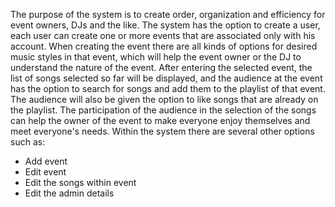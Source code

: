 The purpose of the system is to create order, organization and efficiency for event owners, DJs and the like.
The system has the option to create a user, each user can create one or more events that are associated only with his account.
When creating the event there are all kinds of options for desired music styles in that event, which will help the event owner or the DJ to understand the nature of the event.
After entering the selected event, the list of songs selected so far will be displayed, and the audience at the event has the option to search for songs and add them to the playlist of that event.
The audience will also be given the option to like songs that are already on the playlist.
The participation of the audience in the selection of the songs can help the owner of the event to make everyone enjoy themselves and meet everyone's needs.
Within the system there are several other options such as:
- Add event
- Edit event
- Edit the songs within event
- Edit the admin details
